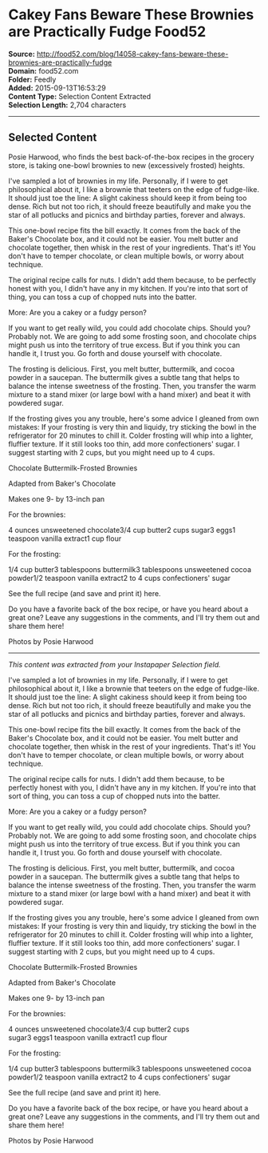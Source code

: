# Cakey Fans Beware These Brownies are Practically Fudge Food52

**Source:** http://food52.com/blog/14058-cakey-fans-beware-these-brownies-are-practically-fudge  
**Domain:** food52.com  
**Folder:** Feedly  
**Added:** 2015-09-13T16:53:29  
**Content Type:** Selection Content Extracted  
**Selection Length:** 2,704 characters  


---

## Selected Content

Posie Harwood, who finds the best back-of-the-box recipes in the grocery store, is taking one-bowl brownies to new (excessively frosted) heights.

I've sampled a lot of brownies in my life. Personally, if I were to get philosophical about it, I like a brownie that teeters on the edge of fudge-like. It should just toe the line: A slight cakiness should keep it from being too dense. Rich but not too rich, it should freeze beautifully and make you the star of all potlucks and picnics and birthday parties, forever and always.

This one-bowl recipe fits the bill exactly. It comes from the back of the Baker's Chocolate box, and it could not be easier. You melt butter and chocolate together, then whisk in the rest of your ingredients. That's it! You don't have to temper chocolate, or clean multiple bowls, or worry about technique.

The original recipe calls for nuts. I didn't add them because, to be perfectly honest with you, I didn't have any in my kitchen. If you're into that sort of thing, you can toss a cup of chopped nuts into the batter.

More: Are you a cakey or a fudgy person?

If you want to get really wild, you could add chocolate chips. Should you? Probably not. We are going to add some frosting soon, and chocolate chips might push us into the territory of true excess. But if you think you can handle it, I trust you. Go forth and douse yourself with chocolate.

The frosting is delicious. First, you melt butter, buttermilk, and cocoa powder in a saucepan. The buttermilk gives a subtle tang that helps to balance the intense sweetness of the frosting. Then, you transfer the warm mixture to a stand mixer (or large bowl with a hand mixer) and beat it with powdered sugar.

If the frosting gives you any trouble, here's some advice I gleaned from own mistakes: If your frosting is very thin and liquidy, try sticking the bowl in the refrigerator for 20 minutes to chill it. Colder frosting will whip into a lighter, fluffier texture. If it still looks too thin, add more confectioners' sugar. I suggest starting with 2 cups, but you might need up to 4 cups.

Chocolate Buttermilk-Frosted Brownies

Adapted from Baker's Chocolate

Makes one 9- by 13-inch pan

For the brownies:

4 ounces unsweetened chocolate3/4 cup butter2 cups sugar3 eggs1 teaspoon vanilla extract1 cup flour

For the frosting:

1/4 cup butter3 tablespoons buttermilk3 tablespoons unsweetened cocoa powder1/2 teaspoon vanilla extract2 to 4 cups confectioners' sugar

See the full recipe (and save and print it) here.

Do you have a favorite back of the box recipe, or have you heard about a great one? Leave any suggestions in the comments, and I'll try them out and share them here!

Photos by Posie Harwood

---

*This content was extracted from your Instapaper Selection field.*

I've sampled a lot of brownies in my life. Personally, if I were to get philosophical about it, I like a brownie that teeters on the edge of fudge-like. It should just toe the line: A slight cakiness should keep it from being too dense. Rich but not too rich, it should freeze beautifully and make you the star of all potlucks and picnics and birthday parties, forever and always. 

This one-bowl recipe fits the bill exactly. It comes from the back of the Baker's Chocolate box, and it could not be easier. You melt butter and chocolate together, then whisk in the rest of your ingredients. That's it! You don't have to temper chocolate, or clean multiple bowls, or worry about technique.

The original recipe calls for nuts. I didn't add them because, to be perfectly honest with you, I didn't have any in my kitchen. If you're into that sort of thing, you can toss a cup of chopped nuts into the batter.

More: Are you a cakey or a fudgy person?

If you want to get really wild, you could add chocolate chips. Should you? Probably not. We are going to add some frosting soon, and chocolate chips might push us into the territory of true excess. But if you think you can handle it, I trust you. Go forth and douse yourself with chocolate.

The frosting is delicious. First, you melt butter, buttermilk, and cocoa powder in a saucepan. The buttermilk gives a subtle tang that helps to balance the intense sweetness of the frosting. Then, you transfer the warm mixture to a stand mixer (or large bowl with a hand mixer) and beat it with powdered sugar.

If the frosting gives you any trouble, here's some advice I gleaned from own mistakes: If your frosting is very thin and liquidy, try sticking the bowl in the refrigerator for 20 minutes to chill it. Colder frosting will whip into a lighter, fluffier texture. If it still looks too thin, add more confectioners' sugar. I suggest starting with 2 cups, but you might need up to 4 cups.

Chocolate Buttermilk-Frosted Brownies

Adapted from Baker's Chocolate

Makes one 9- by 13-inch pan

For the brownies:

4 ounces unsweetened chocolate3/4 cup butter2 cups sugar3 eggs1 teaspoon vanilla extract1 cup flour

For the frosting:

1/4 cup butter3 tablespoons buttermilk3 tablespoons unsweetened cocoa powder1/2 teaspoon vanilla extract2 to 4 cups confectioners' sugar

See the full recipe (and save and print it) here.

Do you have a favorite back of the box recipe, or have you heard about a great one? Leave any suggestions in the comments, and I'll try them out and share them here!

Photos by Posie Harwood
